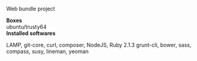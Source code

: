 Web bundle project

<b>Boxes</b><br>
ubuntu/trusty64
<br>
<b>Installed softwares</b><br>

LAMP, git-core, curl, composer, NodeJS, Ruby 2.1.3 grunt-cli, bower, sass, compass, susy, lineman, yeoman    

